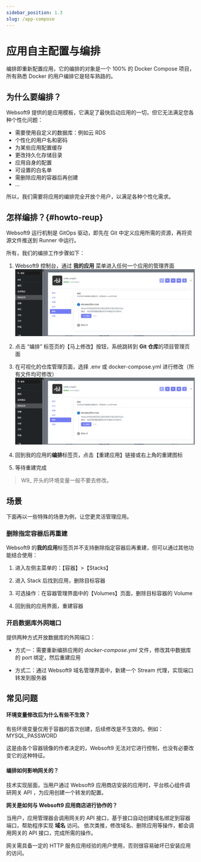 ```yaml
---
sidebar_position: 1.3
slug: /app-compose
---
```


# 应用自主配置与编排


编排即重新配置应用，它的编排的对象是一个 100% 的 Docker Compose 项目，所有熟悉 Docker 的用户编排它是轻车熟路的。  

## 为什么要编排？

Websoft9 提供的是应用模板，它满足了最快启动应用的一切，但它无法满足您各种个性化问题：

- 需要使用自定义的数据库：例如云 RDS
- 个性化的用户名和密码
- 为某些应用配置缓存
- 更改持久化存储目录
- 应用自身的配置
- 可设置的白名单
- 需删除应用的容器后再创建
- ...

所以，我们需要将应用的编排完全开放个用户，以满足各种个性化需求。  


## 怎样编排？{#howto-reup}

Websoft9 运行机制是 GitOps 驱动，即先在 Git 中定义应用所需的资源，再将资源文件推送到 Runner 中运行。  

所有，我们的编排工作步骤如下：

1. Websoft9 控制台，通过 **我的应用** 菜单进入任何一个应用的管理界面
   ![](./assets/websoft9-composeedit.png)

2. 点击 “编排” 标签页的【马上修改】按钮，系统跳转到 **Git 仓库**的项目管理页面

2. 在可视化的仓库管理页面，选择 .env 或 docker-compose.yml 进行修改（所有文件均可修改）
   ![](./assets/websoft9-composeedit.png)

3. 回到我的应用的**编排**标签页，点击【重建应用】链接或右上角的重建图标

4. 等待重建完成


> W9_ 开头的环境变量一般不要去修改。


## 场景

下面再以一些特殊的场景为例，让您更灵活管理应用。  

### 删除指定容器后再重建

Websoft9 的**我的应用**标签页并不支持删除指定容器后再重建，但可以通过其他功能结合使用：

1. 进入左侧主菜单的：【容器】>【Stacks】

2. 进入 Stack 后找到应用，删除目标容器

3. 可选操作：在容器管理界面中的【Volumes】页面，删除目标容器的 Volume

4. 回到我的应用界面，重建容器

### 开启数据库外网端口

提供两种方式开放数据库的外网端口：

- 方式一：需要重新编排应用的 *docker-compose.yml* 文件，修改其中数据库的 port 绑定，然后重建应用

- 方式二：通过 Websoft9 域名管理界面中，新建一个 Stream 代理，实现端口转发到服务器



## 常见问题



#### 环境变量修改后为什么有些不生效？

有些环境变量仅用于容器的首次创建，后续修改是不生效的。例如：MYSQL_PASSWORD  

这是由各个容器镜像的作者决定的，Websoft9 无法对它进行控制，也没有必要改变它的这种特征。    

#### 编排如何影响网关的？

技术实现层面，当用户通过 Websoft9 应用商店安装的应用时，平台核心组件调研网关 API ，为应用创建一个转发的配置。  

**网关是如何与 Websoft9 应用商店进行协作的？**     

当用户，应用管理器会调用网关的 API 接口，基于接口自动创建域名绑定到容器端口，帮助程序实现 **域名** 访问。 依次类推，修改域名、删除应用等操作，都会调用网关的 API 接口，完成所需的操作。 

网关需具备一定的 HTTP 服务应用经验的用户使用，否则很容易破坏已安装应用的访问。 


